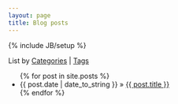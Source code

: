 ```yaml
---
layout: page
title: Blog posts
---
```

{% include JB/setup %}

<p>List by <a href="categories.html">Categories</a> | <a href="tags.html">Tags</a></p>

<ul class="posts">
  {% for post in site.posts %}
    <li><span>{{ post.date | date_to_string }}</span> &raquo; <a href="{{ BASE_PATH }}{{ post.url }}">{{ post.title }}</a></li>
  {% endfor %}
</ul>

